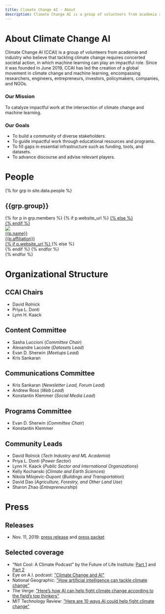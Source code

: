```yaml
---
title: Climate Change AI - About
description: Climate Change AI is a group of volunteers from academia and industry who believe in using machine learning, where it is relevant, to help tackle the climate crisis.
---
```


# About Climate Change AI

Climate Change AI (CCAI) is a group of volunteers from academia and industry who believe that tackling climate change requires concerted societal action, in which machine learning can play an impactful role. Since it was founded in June 2019, CCAI has led the creation of a global movement in climate change and machine learning, encompassing researchers, engineers, entrepreneurs, investors, policymakers, companies, and NGOs.

### Our Mission
To catalyze impactful work at the intersection of climate change and machine learning.

### Our Goals
* To build a community of diverse stakeholders.
* To guide impactful work through educational resources and programs.
* To fill gaps in essential infrastructure such as funding, tools, and datasets. 
* To advance discourse and advise relevant players.


# People

{% for grp in site.data.people %}
<h2 id="{{grp.anchor}}">{{grp.group}}</h2>
<div class="person__list">
{% for p in grp.members %}
{% if p.website_url %}
<a class="person__item" href="{{p.website_url}}" target="_blank">
{% else %}
<div class="person__item">
{% endif %}
<div class="person__pic-wrapper">
<img class="person__pic" src="{{p.image_url}}">
</div>
<div class="person__name">{{p.name}}</div>
<div class="person__affil">{{p.affiliation}}</div>
{% if p.website_url %}
</a>
{% else %}
</div>
{% endif %}
{% endfor %}
</div>
{% endfor %}

# Organizational Structure

## CCAI Chairs
- David Rolnick
- Priya L. Donti
- Lynn H. Kaack

## Content Committee
- Sasha Luccioni (<em>Committee Chair</em>)
- Alexandre Lacoste (<em>Datasets Lead</em>)
- Evan D. Sherwin (<em>Meetups Lead</em>)
- Kris Sankaran

## Communications Committee
- Kris Sankaran (<em>Newsletter Lead, Forum Lead</em>)
- Andrew Ross (<em>Web Lead</em>)
- Konstantin Klemmer (<em>Social Media Lead</em>)

## Programs Committee
- Evan D. Sherwin (<em>Committee Chair</em>)
- Konstantin Klemmer

## Community Leads
- David Rolnick (<em>Tech Industry and ML Academia</em>)
- Priya L. Donti (<em>Power Sector</em>)
- Lynn H. Kaack (<em>Public Sector and International Organizations</em>)
- Kelly Kochanski (<em>Climate and Earth Sciences</em>)
- Nikola Milojevic-Dupont (<em>Buildings and Transportation</em>)
- David Dao (<em>Agriculture, Forestry, and Other Land Use</em>)
- Sharon Zhao (<em>Entrepreneurship</em>)

# Press

## Releases
* Nov. 11, 2019: <a href="/press_releases/2019-11-11/release.html" target="_blank">press release</a> and [press packet](/press_releases/2019-11-11/press_packet.zip)

## Selected coverage
* "Not Cool: A Climate Podcast" by the Future of Life Institute: <a href="https://futureoflife.org/2019/10/22/not-cool-ep-16-tackling-climate-change-with-machine-learning-part-1/" target="_blank">Part 1</a> and <a href="https://futureoflife.org/2019/10/24/not-cool-ep-17-tackling-machine-learning-with-climate-change-part-2/" target="_blank">Part 2</a>
* Eye on A.I. podcast: <a href="https://www.eye-on.ai/podcast-024" target="_blank">"Climate Change and AI"</a>
* National Geographic: <a href="https://www.nationalgeographic.com/environment/2019/07/artificial-intelligence-climate-change/" target="_blank">"How artificial intelligence can tackle climate change"</a>
* The Verge: <a href="https://www.theverge.com/2019/6/25/18744034/ai-artificial-intelligence-ml-climate-change-fight-tackle" target="_blank">"Here’s how AI can help fight climate change according to the field’s top thinkers"</a>
* MIT Technology Review: <a href="https://www.technologyreview.com/s/613838/ai-climate-change-machine-learning/" target="_blank">"Here are 10 ways AI could help fight climate change"</a>


